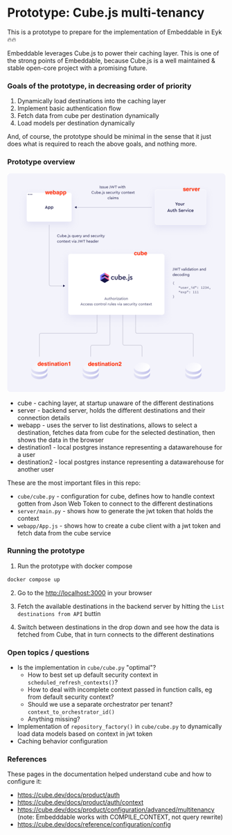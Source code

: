 
# Prototype: Cube.js multi-tenancy

This is a prototype to prepare for the implementation of Embeddable in Eyk 🔥🔥

Embeddable leverages Cube.js to power their caching layer. This is one of the strong points of Embeddable, because Cube.js is a well maintained & stable open-core project with a promising future.

### Goals of the prototype, in decreasing order of priority

1. Dynamically load destinations into the caching layer
2. Implement basic authentication flow
3. Fetch data from cube per destination dynamically
4. Load models per destination dynamically

And, of course, the prototype should be minimal in the sense that it just does what is required to reach the above goals, and nothing more.

### Prototype overview

![authentication overview](images/cube-auth.png)

- cube - caching layer, at startup unaware of the different destinations
- server - backend server, holds the different destinations and their connection details
- webapp - uses the server to list destinations, allows to select a destination, fetches data from cube for the selected destination, then shows the data in the browser
- destination1 - local postgres instance representing a datawarehouse for a user
- destination2 - local postgres instance representing a datawarehouse for another user

These are the most important files in this repo:
- `cube/cube.py` - configuration for cube, defines how to handle context gotten from Json Web Token to connect to the different destinations
- `server/main.py` - shows how to generate the jwt token that holds the context
- `webapp/App.js` - shows how to create a cube client with a jwt token and fetch data from the cube service

### Running the prototype

1. Run the prototype with docker compose
```bash
docker compose up
```

2. Go to the [http://localhost:3000](http://localhost:3000) in your browser

3. Fetch the available destinations in the backend server by hitting the `List destinations from API` buttin

4. Switch between destinations in the drop down and see how the data is fetched from Cube, that in turn connects to the different destinations

### Open topics / questions

- Is the implementation in `cube/cube.py` "optimal"?
  - How to best set up default security context in `scheduled_refresh_contexts()`?
  - How to deal with incomplete context passed in function calls, eg from default security context?
  - Should we use a separate orchestrator per tenant? `context_to_orchestrator_id()`
  - Anything missing?
- Implementation of `repository_factory()` in `cube/cube.py` to dynamically load data models based on context in jwt token
- Caching behavior configuration

### References

These pages in the documentation helped understand cube and how to configure it:
- https://cube.dev/docs/product/auth
- https://cube.dev/docs/product/auth/context
- https://cube.dev/docs/product/configuration/advanced/multitenancy (note: Embedddable works with COMPILE_CONTEXT, not query rewrite)
- https://cube.dev/docs/reference/configuration/config

